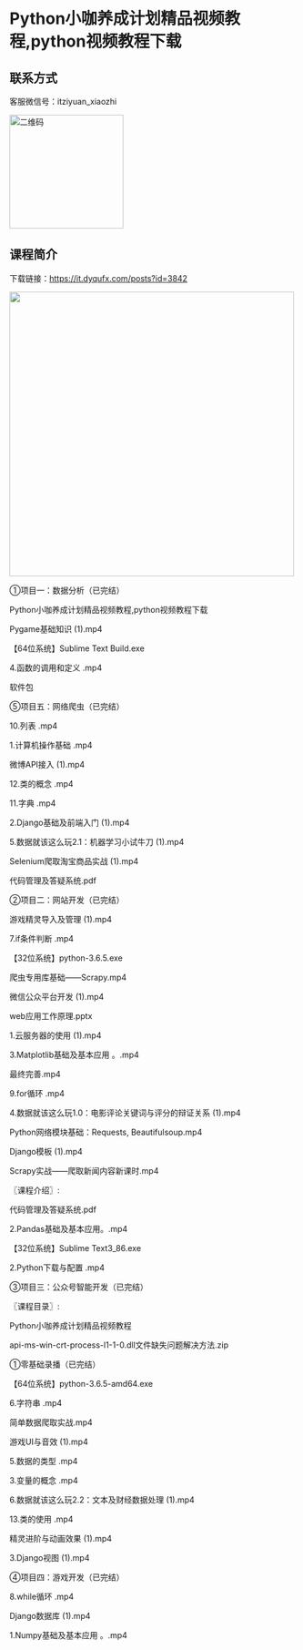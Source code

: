 # Python小咖养成计划精品视频教程,python视频教程下载

## 联系方式

客服微信号：itziyuan_xiaozhi

<img src="https://ziyuanyun.oss-cn-guangzhou.aliyuncs.com/common/20240614073449/666b82192834a.jpg" width="200" height="200" alt="二维码">

## 课程简介

下载链接：https://it.dyqufx.com/posts?id=3842

<img src="https://ziyuanyun.oss-cn-guangzhou.aliyuncs.com/yun/20240515185352/6644944086be6.jpg" width="500" alt="">

  ①项目一：数据分析（已完结）

 Python小咖养成计划精品视频教程,python视频教程下载



 Pygame基础知识 (1).mp4

 【64位系统】Sublime Text Build.exe

 4.函数的调用和定义 .mp4

 软件包

 ⑤项目五：网络爬虫（已完结）

 10.列表 .mp4

 1.计算机操作基础 .mp4

 微博API接入 (1).mp4

 12.类的概念 .mp4

 11.字典 .mp4

 2.Django基础及前端入门 (1).mp4

 5.数据就该这么玩2.1：机器学习小试牛刀 (1).mp4

 Selenium爬取淘宝商品实战 (1).mp4

 代码管理及答疑系统.pdf

 ②项目二：网站开发（已完结）

 游戏精灵导入及管理 (1).mp4

 7.if条件判断 .mp4

 【32位系统】python-3.6.5.exe

 爬虫专用库基础——Scrapy.mp4

 微信公众平台开发 (1).mp4

 web应用工作原理.pptx

 1.云服务器的使用 (1).mp4

 3.Matplotlib基础及基本应用 。.mp4

 最终完善.mp4

 9.for循环 .mp4

 4.数据就该这么玩1.0：电影评论关键词与评分的辩证关系 (1).mp4

 Python网络模块基础：Requests, Beautifulsoup.mp4

 Django模板 (1).mp4

 Scrapy实战——爬取新闻内容新课时.mp4

 〖课程介绍〗:

 代码管理及答疑系统.pdf

 2.Pandas基础及基本应用。.mp4

 【32位系统】Sublime Text3_86.exe

 2.Python下载与配置 .mp4

 ③项目三：公众号智能开发（已完结）

 〖课程目录〗:

 Python小咖养成计划精品视频教程

 api-ms-win-crt-process-l1-1-0.dll文件缺失问题解决方法.zip

 ①零基础录播（已完结）

 【64位系统】python-3.6.5-amd64.exe

 6.字符串 .mp4

 简单数据爬取实战.mp4

 游戏UI与音效 (1).mp4

 5.数据的类型 .mp4

 3.变量的概念 .mp4

 6.数据就该这么玩2.2：文本及财经数据处理 (1).mp4

 13.类的使用 .mp4

 精灵进阶与动画效果 (1).mp4

 3.Django视图 (1).mp4

 ④项目四：游戏开发（已完结）

 8.while循环 .mp4

 Django数据库 (1).mp4

 1.Numpy基础及基本应用 。.mp4

  